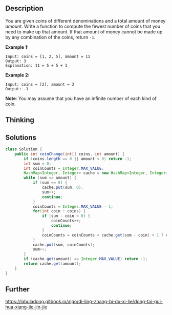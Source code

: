 ## Description

You are given coins of different denominations and a total amount of money *amount*. Write a function to compute the fewest number of coins that you need to make up that amount. If that amount of money cannot be made up by any combination of the coins, return `-1`.

**Example 1:**

```
Input: coins = [1, 2, 5], amount = 11
Output: 3 
Explanation: 11 = 5 + 5 + 1
```

**Example 2:**

```
Input: coins = [2], amount = 3
Output: -1
```

**Note**:
You may assume that you have an infinite number of each kind of coin.

## Thinking



## Solutions

~~~java
class Solution {
    public int coinChange(int[] coins, int amount) {
        if (coins.length == 0 || amount < 0) return -1;
        int sum = 0;
        int coinCounts = Integer.MAX_VALUE;
        HashMap<Integer, Integer> cache = new HashMap<Integer, Integer>();
        while (sum <= amount) {
            if (sum == 0) {
                cache.put(sum, 0); 
                sum++;
                continue;
            }
            coinCounts = Integer.MAX_VALUE - 1;
            for(int coin : coins) {
                if (sum - coin < 0) {
                    coinCounts++;
                    continue;
                }
                coinCounts = coinCounts < cache.get(sum - coin) + 1 ? coinCounts : cache.get(sum - coin) + 1;
            }
            cache.put(sum, coinCounts);
            sum++;
        }
        if (cache.get(amount) == Integer.MAX_VALUE) return -1;
        return cache.get(amount);
    }
}
~~~



## Further

https://labuladong.gitbook.io/algo/di-ling-zhang-bi-du-xi-lie/dong-tai-gui-hua-xiang-jie-jin-jie